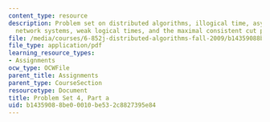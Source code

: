 ```yaml
---
content_type: resource
description: Problem set on distributed algorithms, illogical time, asynchronous send/receive
  network systems, weak logical times, and the maximal consistent cut problem.
file: /media/courses/6-852j-distributed-algorithms-fall-2009/b14359088be00010be532c8827395e84_MIT6_852JF09_pset4a.pdf
file_type: application/pdf
learning_resource_types:
- Assignments
ocw_type: OCWFile
parent_title: Assignments
parent_type: CourseSection
resourcetype: Document
title: Problem Set 4, Part a
uid: b1435908-8be0-0010-be53-2c8827395e84
---
```

